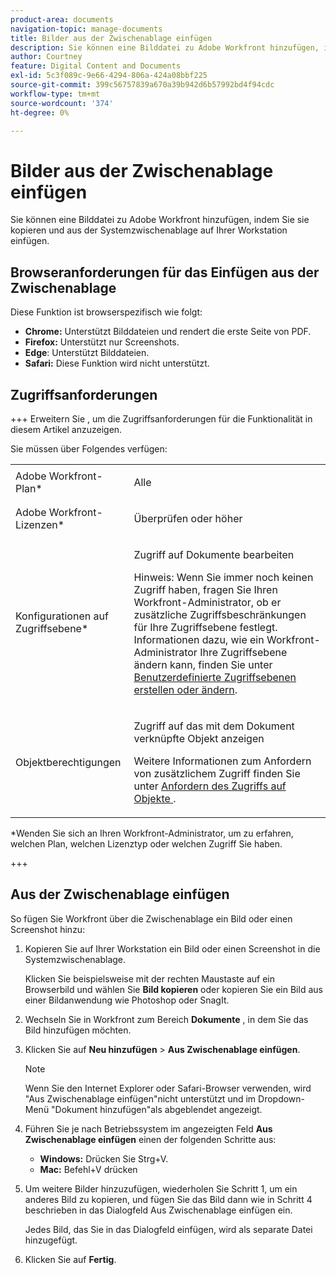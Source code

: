 ```yaml
---
product-area: documents
navigation-topic: manage-documents
title: Bilder aus der Zwischenablage einfügen
description: Sie können eine Bilddatei zu Adobe Workfront hinzufügen, indem Sie sie kopieren und aus der Systemzwischenablage auf Ihrer Workstation einfügen.
author: Courtney
feature: Digital Content and Documents
exl-id: 5c3f089c-9e66-4294-806a-424a08bbf225
source-git-commit: 399c56757839a670a39b942d6b57992bd4f94cdc
workflow-type: tm+mt
source-wordcount: '374'
ht-degree: 0%

---
```


# Bilder aus der Zwischenablage einfügen

Sie können eine Bilddatei zu Adobe Workfront hinzufügen, indem Sie sie kopieren und aus der Systemzwischenablage auf Ihrer Workstation einfügen. 

## Browseranforderungen für das Einfügen aus der Zwischenablage

Diese Funktion ist browserspezifisch wie folgt:

* **Chrome:** Unterstützt Bilddateien und rendert die erste Seite von PDF.
* **Firefox:** Unterstützt nur Screenshots.
* **Edge**: Unterstützt Bilddateien.
* **Safari:** Diese Funktion wird nicht unterstützt.

## Zugriffsanforderungen

+++ Erweitern Sie , um die Zugriffsanforderungen für die Funktionalität in diesem Artikel anzuzeigen.

Sie müssen über Folgendes verfügen:

<table style="table-layout:auto"> 
 <col> 
 </col> 
 <col> 
 </col> 
 <tbody> 
  <tr> 
   <td role="rowheader">Adobe Workfront-Plan*</td> 
   <td> <p> Alle</p> </td> 
  </tr> 
  <tr> 
   <td role="rowheader">Adobe Workfront-Lizenzen*</td> 
   <td> <p>Überprüfen oder höher</p> </td> 
  </tr> 
  <tr> 
   <td role="rowheader">Konfigurationen auf Zugriffsebene*</td> 
   <td> <p>Zugriff auf Dokumente bearbeiten</p> <p>Hinweis: Wenn Sie immer noch keinen Zugriff haben, fragen Sie Ihren Workfront-Administrator, ob er zusätzliche Zugriffsbeschränkungen für Ihre Zugriffsebene festlegt. Informationen dazu, wie ein Workfront-Administrator Ihre Zugriffsebene ändern kann, finden Sie unter <a href="../../administration-and-setup/add-users/configure-and-grant-access/create-modify-access-levels.md" class="MCXref xref">Benutzerdefinierte Zugriffsebenen erstellen oder ändern</a>.</p> </td> 
  </tr> 
  <tr> 
   <td role="rowheader">Objektberechtigungen</td> 
   <td> <p>Zugriff auf das mit dem Dokument verknüpfte Objekt anzeigen</p> <p>Weitere Informationen zum Anfordern von zusätzlichem Zugriff finden Sie unter <a href="../../workfront-basics/grant-and-request-access-to-objects/request-access.md" class="MCXref xref">Anfordern des Zugriffs auf Objekte </a>.</p> </td> 
  </tr> 
 </tbody> 
</table>

&#42;Wenden Sie sich an Ihren Workfront-Administrator, um zu erfahren, welchen Plan, welchen Lizenztyp oder welchen Zugriff Sie haben.

+++

## Aus der Zwischenablage einfügen

So fügen Sie Workfront über die Zwischenablage ein Bild oder einen Screenshot hinzu:

1. Kopieren Sie auf Ihrer Workstation ein Bild oder einen Screenshot in die Systemzwischenablage.

   Klicken Sie beispielsweise mit der rechten Maustaste auf ein Browserbild und wählen Sie **Bild kopieren** oder kopieren Sie ein Bild aus einer Bildanwendung wie Photoshop oder SnagIt.

1. Wechseln Sie in Workfront zum Bereich **Dokumente** , in dem Sie das Bild hinzufügen möchten.
1. Klicken Sie auf **Neu hinzufügen** > **Aus Zwischenablage einfügen**.

   >[!NOTE]
   >
   >Wenn Sie den Internet Explorer oder Safari-Browser verwenden, wird &quot;Aus Zwischenablage einfügen&quot;nicht unterstützt und im Dropdown-Menü &quot;Dokument hinzufügen&quot;als abgeblendet angezeigt.

1. Führen Sie je nach Betriebssystem im angezeigten Feld **Aus Zwischenablage einfügen** einen der folgenden Schritte aus:

   * **Windows:** Drücken Sie Strg+V.
   * **Mac:** Befehl+V drücken

1. Um weitere Bilder hinzuzufügen, wiederholen Sie Schritt 1, um ein anderes Bild zu kopieren, und fügen Sie das Bild dann wie in Schritt 4 beschrieben in das Dialogfeld Aus Zwischenablage einfügen ein.

   Jedes Bild, das Sie in das Dialogfeld einfügen, wird als separate Datei hinzugefügt.

1. Klicken Sie auf **Fertig**.
